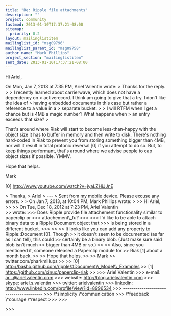 ```yaml
---
title: "Re: Ripple file attachments"
description: ""
project: community
lastmod: 2013-01-10T17:37:21-08:00
sitemap:
  priority: 0.2
layout: mailinglistitem
mailinglist_id: "msg09796"
mailinglist_parent_id: "msg09758"
author_name: "Mark Phillips"
project_section: "mailinglistitem"
sent_date: 2013-01-10T17:37:21-08:00
---
```



Hi Ariel,

On Mon, Jan 7, 2013 at 7:35 PM, Ariel Valentin  wrote:
&gt; Thanks for the reply.
&gt;
&gt; I recently learned about carrierwave, which does not have a dependency on 
&gt; activerecord. I think am going to give that a try. I don't like the idea of 
&gt; having embedded documents in this case but rather a reference to a value in a 
&gt; separate bucket.
&gt;
&gt; I will RTFM when I get a chance but is 4MB a magic number? What happens when 
&gt; an entry exceeds that size?
&gt;

That's around where Riak will start to become less-than-happy with the
object size it has to buffer in memory and then write to disk. There's
nothing hard-coded in Riak to prevent you from storing something
bigger than 4MB, nor will it result in total protonic reversal [0] if
you attempt to do so. But, to keep things performant, that's around
where we advise people to cap object sizes if possible. YMMV.

Hope that helps.

Mark

[0] http://www.youtube.com/watch?v=jyaLZHiJJnE

&gt; Thanks,
&gt; Ariel
&gt; ---
&gt; Sent from my mobile device. Please excuse any errors.
&gt;
&gt; On Jan 7, 2013, at 10:04 PM, Mark Phillips  wrote:
&gt;
&gt;&gt; Hi Ariel,
&gt;&gt;
&gt;&gt; On Tue, Dec 18, 2012 at 7:23 PM, Ariel Valentin  
&gt;&gt; wrote:
&gt;&gt;&gt; Does Ripple provide file attachement functionality similar to paperclip or
&gt;&gt;&gt; attachement\\_fu?
&gt;&gt;&gt;
&gt;&gt;&gt; I'd like to be able to attach binary data to a Ripple Document object that
&gt;&gt;&gt; is being stored in a different bucket.
&gt;&gt;&gt;
&gt;&gt;
&gt;&gt; It looks like you can add any property to Ripple::Document [0]. Though
&gt;&gt; it doesn't seem to be documented (as far as I can tell), this could
&gt;&gt; certainly be a binary blob. (Just make sure said blob isn't much
&gt;&gt; bigger than 4MB or so.)
&gt;&gt;
&gt;&gt; Also, since you mentioned it, someone released a Paperclip module for
&gt;&gt; Riak [1] about a month back.
&gt;&gt;
&gt;&gt; Hope that helps.
&gt;&gt;
&gt;&gt; Mark
&gt;&gt; twitter.com/pharkmillups
&gt;&gt;
&gt;&gt; [0] http://basho.github.com/ripple/#Document\\_Model\\_Examples
&gt;&gt; [1] https://github.com/xinuc/paperclip-riak
&gt;&gt;
&gt;&gt;&gt; Ariel Valentin
&gt;&gt;&gt; e-mail: ar...@arielvalentin.com
&gt;&gt;&gt; website: http://blog.arielvalentin.com
&gt;&gt;&gt; skype: ariel.s.valentin
&gt;&gt;&gt; twitter: arielvalentin
&gt;&gt;&gt; linkedin: http://www.linkedin.com/profile/view?id=8996534
&gt;&gt;&gt; ---------------------------------------
&gt;&gt;&gt; \\*simplicity \\*communication
&gt;&gt;&gt; \\*feedback \\*courage \\*respect
&gt;&gt;&gt;
&gt;&gt;&gt;

&gt;&gt;&gt;


